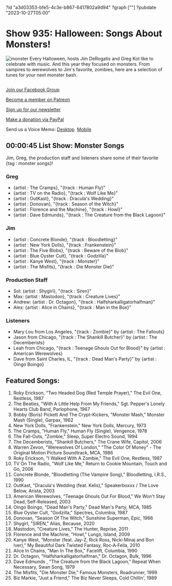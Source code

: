 ?id "a3d03353-bfe5-4c3e-b867-6417802a9d94"
?graph [""]
?pubdate "2023-10-27T05:00"
# Show 935: Halloween: Songs About Monsters!
![monster](https://static.soundopinions.org/images/2023/monster.png)
Every Halloween, hosts Jim DeRogatis and Greg Kot like to celebrate with music. And this year they focused on monsters. From vampires to werewolves to Jim's favorite, zombies, here are a selection of tunes for your next monster bash.



## 

[Join our Facebook Group](https://bit.ly/3sivr9T)

[Become a member on Patreon](https://bit.ly/3slWZvc)

[Sign up for our newsletter](https://bit.ly/3eEvRnG)

[Make a donation via PayPal](https://bit.ly/3dmt9lU)

Send us a Voice Memo: [Desktop](bit.ly/2RyD5Ah)  [Mobile](sayhi.chat/soundops)



## 00:00:45 List Show: Monster Songs

Jim, Greg, the production staff and listeners share some of their favorite {tag : monster songs}!


### Greg

- {artist : The Cramps}, "{track : Human Fly}"
- {artist : TV on the Radio}, "{track : Wolf Like Me}"
- {artist : OutKast}, "{track : Dracula's Wedding}"
- {artist : Donovan}, "{track : Season of the Witch}"
- {artist : Florence and the Machine}, "{track : Howl}"
- {artist : Dave Edmunds}, "{track : The Creature from the Black Lagoon}"


### Jim

- {artist : Concrete Blonde}, "{track : Bloodletting}"
- {artist : New York Dolls}, "{track : Frankenstein}"
- {artist : The Five Blobs}, "{track : Beware of the Blob}"
- {artist : Blue Oyster Cult}, "{track : Godzilla}"
- {artist : Kanye West}, "{track : Monster}"
- {artist : The Misfits}, "{track : Die Monster Die}"


### Production Staff

- Sol: {artist : Shygirl}, "{track : Siren}"
- Max: {artist : Mastodon}, "{track : Creature Lives}"
- Andrew: {artist : Dr. Octagon}, "{track : Halfsharkalligatorhalfman}"
- Alex: {artist : Alice in Chains}, "{track : Man in the Box}"


### Listeners

- Mary Lou from Los Angeles, "{track : Zombie}" by {artist : The Fallouts}
- Jason from Chicago, "{track : The Shankill Butcher}" by {artist : The Decemberists}
- Leah from Chicago, "{track : Teenage Ghouls Out for Blood}" by {artist : American Werewolves}
- Dave from Saint Charles, IL, "{track : Dead Man's Party}" by {artist : Oingo Boingo}



## Featured Songs:

1. Roky Erickson, "Two Headed Dog (Red Temple Prayer)," The Evil One, Restless, 1987
2. The Beatles, "With A Little Help From My Friends," Sgt. Pepper's Lonely Hearts Club Band, Parlophone, 1967
3. Bobby (Boris) Pickett And The Crypt-Kickers, "Monster Mash," Monster Mash (Single), Garpax, 1962
4. New York Dolls, "Frankenstein," New York Dolls, Mercury, 1973
5. The Cramps, "Human Fly," Human Fly (Single), Vengence, 1978
6. The Fall-Outs, "Zombie," Sleep, Super Electro Sound, 1994
7. The Decemberists, "Shankill Butchers," The Crane Wife, Capitol, 2006
8. Warren Zevon, "Werewolves Of London," "The Color Of Money" - The Original Motion Picture Soundtrack, MCA, 1986
9. Roky Erickson, "I Walked With A Zombie," The Evil One, Restless, 1987
10. TV On The Radio, "Wolf Like Me," Return to Cookie Mountain, Touch and Go, 2006
11. Concrete Blonde, "Bloodletting (The Vampire Song)," Bloodletting, I.R.S., 1990
12. OutKast, "Dracula's Wedding (feat. Kelis)," Speakerboxxx / The Love Below, Arista, 2003
13. American Werewolves, "Teenage Ghouls Out For Blood," We Won't Stay Dead, Self-Released, 2003
14. Oingo Boingo, "Dead Man's Party," Dead Man's Party, MCA, 1985
15. Blue Oyster Cult, "Godzilla," Spectres, Columbia, 1987
16. Donovan, "Season Of The Witch," Sunshine Superman, Epic, 1966
17. Shygirl, "SIREN," Alias, Because, 2020
18. Mastodon, "Creature Lives," The Hunter, Reprise, 2011
19. Florence and the Machine, "Howl," Lungs, Island, 2009
20. Kanye West, "Monster (feat. Jay-Z, Rick Ross, Nicki Minaj and Bon Iver)," My Beautiful Dark Twisted Fantasy, Roc‐A‐Fella, 2010
21. Alice In Chains, "Man In The Box," Facelift, Columbia, 1990
22. Dr. Octagon, "Halfsharkalligatorhalfman," Dr. Octagon, Bulk, 1996
23. Dave Edmunds , "The Creature from the Black Lagoon," Repeat When Necessary, Swan Song, 1979
24. The Misfits, "Die Monster Die," Famous Monsters, Roadrunner, 1999
25. Biz Markie, "Just a Friend," The Biz Never Sleeps, Cold Chillin', 1989
